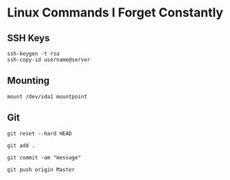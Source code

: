 # Linux Commands I Forget Constantly

## SSH Keys
```
ssh-keygen -t rsa
ssh-copy-id username@server
```

## Mounting
```
mount /dev/sda1 mountpoint
```

## Git
```
git reset --hard HEAD

git add .

git commit -am "message"

git push origin Master
```
